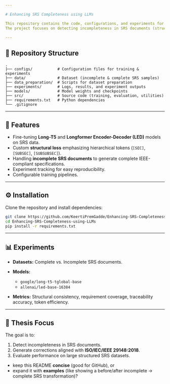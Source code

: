 ```yaml
---

# Enhancing SRS Completeness using LLMs

This repository contains the code, configurations, and experiments for my Master's Thesis project on enhancing **Software Requirements Specification (SRS) completeness** using **Large Language Models (LLMs)**.
The project focuses on detecting incompleteness in SRS documents (structural gaps, requirement coverage issues, traceability gaps, and requirement quality problems) and generating improved, IEEE 29148:2018–compliant specifications.

---
```


## 📂 Repository Structure

```
.
├── configs/           # Configuration files for training & experiments
├── data/              # Dataset (incomplete & complete SRS samples)
├── data_preparation/  # Scripts for dataset preparation
├── experiments/       # Logs, results, and experiment outputs
├── models/            # Model weights and checkpoints
├── src/               # Source code (training, evaluation, utilities)
├── requirements.txt   # Python dependencies
└── .gitignore
```

---

## 🚀 Features

* Fine-tuning **Long-T5** and **Longformer Encoder-Decoder (LED)** models on SRS data.
* Custom **structural loss** emphasizing hierarchical tokens (`[SEC]`, `[SUBSEC]`, `[SUBSUBSEC]`).
* Handling **incomplete SRS documents** to generate complete IEEE-compliant specifications.
* Experiment tracking for easy reproducibility.
* Configurable training pipelines.

---

## ⚙️ Installation

Clone the repository and install dependencies:

```bash
git clone https://github.com/KeertiPremGadde/Enhancing-SRS-Completeness-using-LLMs.git
cd Enhancing-SRS-Completeness-using-LLMs
pip install -r requirements.txt
```

---

## 📊 Experiments

* **Datasets:** Complete vs. Incomplete SRS documents.
* **Models:**

  * `google/long-t5-tglobal-base`
  * `allenai/led-base-16384`
* **Metrics:** Structural consistency, requirement coverage, traceability accuracy, token efficiency.

---

## 📝 Thesis Focus

The goal is to:

1. Detect incompleteness in SRS documents.
2. Generate corrections aligned with **ISO/IEC/IEEE 29148:2018**.
3. Evaluate performance on large structured SRS datasets.

* keep this README **concise** (good for GitHub), or
* expand it with **examples** (like showing a before/after incomplete → complete SRS transformation)?
